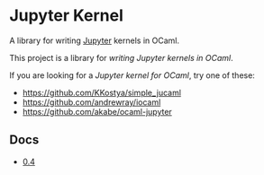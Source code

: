 # Jupyter Kernel

A library for writing [Jupyter](https://jupyter.org) kernels in OCaml.

This project is a library for *writing Jupyter kernels in OCaml*.

If you are looking for a *Jupyter kernel for OCaml*, try one of these:
- https://github.com/KKostya/simple_jucaml
- https://github.com/andrewray/iocaml
- https://github.com/akabe/ocaml-jupyter

## Docs

- [0.4](0.4)

